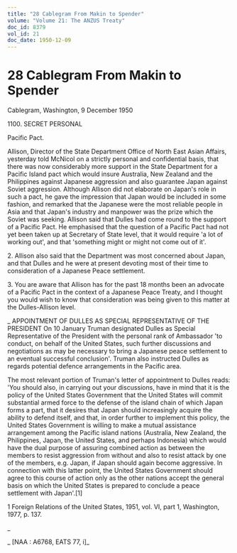 ```yaml
---
title: "28 Cablegram From Makin to Spender"
volume: "Volume 21: The ANZUS Treaty"
doc_id: 8379
vol_id: 21
doc_date: 1950-12-09
---
```


# 28 Cablegram From Makin to Spender

Cablegram, Washington, 9 December 1950

1100\. SECRET PERSONAL

Pacific Pact.

Allison, Director of the State Department Office of North East Asian Affairs, yesterday told McNicol on a strictly personal and confidential basis, that there was now considerably more support in the State Department for a Pacific Island pact which would insure Australia, New Zealand and the Philippines against Japanese aggression and also guarantee Japan against Soviet aggression. Although Allison did not elaborate on Japan's role in such a pact, he gave the impression that Japan would be included in some fashion, and remarked that the Japanese were the most reliable people in Asia and that Japan's industry and manpower was the prize which the Soviet was seeking. Allison said that Dulles had come round to the support of a Pacific Pact. He emphasised that the question of a Pacific Pact had not yet been taken up at Secretary of State level, that it would require 'a lot of working out', and that 'something might or might not come out of it'.

2\. Allison also said that the Department was most concerned about Japan, and that Dulles and he were at present devoting most of their time to consideration of a Japanese Peace settlement.

3\. You are aware that Allison has for the past 18 months been an advocate of a Pacific Pact in the context of a Japanese Peace Treaty, and I thought you would wish to know that consideration was being given to this matter at the Dulles-Allison level.

_ APPOINTMENT OF DULLES AS SPECIAL REPRESENTATIVE OF THE PRESIDENT On 10 January Truman designated Dulles as Special Representative of the President with the personal rank of Ambassador 'to conduct, on behalf of the United States, such further discussions and negotiations as may be necessary to bring a Japanese peace settlement to an eventual successful conclusion'. Truman also instructed Dulles as regards potential defence arrangements in the Pacific area.

The most relevant portion of Truman's letter of appointment to Dulles reads: 'You should also, in carrying out your discussions, have in mind that it is the policy of the United States Government that the United States will commit substantial armed force to the defense of the island chain of which Japan forms a part, that it desires that Japan should increasingly acquire the ability to defend itself, and that, in order further to implement this policy, the United States Government is willing to make a mutual assistance arrangement among the Pacific island nations (Australia, New Zealand, the Philippines, Japan, the United States, and perhaps Indonesia) which would have the dual purpose of assuring combined action as between the members to resist aggression from without and also to resist attack by one of the members, e.g. Japan, if Japan should again become aggressive. In connection with this latter point, the United States Government should agree to this course of action only as the other nations accept the general basis on which the United States is prepared to conclude a peace settlement with Japan'.[1]

1 Foreign Relations of the United States, 1951, vol. VI, part 1, Washington, 1977, p. 137.

_

_ [NAA : A6768, EATS 77, i]_

